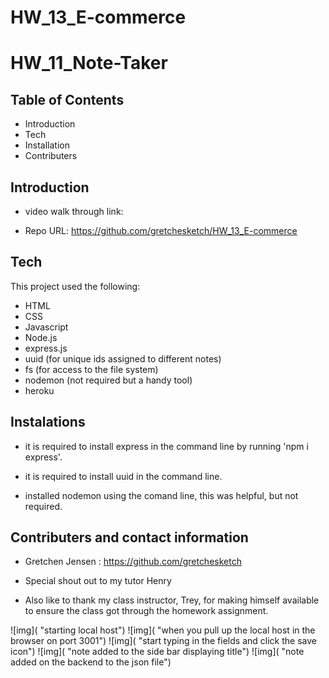 # HW_13_E-commerce
# HW_11_Note-Taker
Table of Contents
-------------------------------------------------------------------------------------------------------

 * Introduction
 * Tech
 * Installation
 * Contributers



 Introduction
----------------------------------------------------------------------------------------------------------



    

    

 * video walk through link: 

 * Repo URL: https://github.com/gretchesketch/HW_13_E-commerce



Tech
------------------------------------------------------------------------------------------

This project used the following:

 * HTML
 * CSS
 * Javascript
 * Node.js
 * express.js
 * uuid (for unique ids assigned to different notes)
 * fs (for access to the file system)
 * nodemon (not required but a handy tool)
 * heroku


Instalations
--------------------------------------------------------------------------------------------
 
 * it is required to install express in the command line by running 'npm i express'.

 * it is required to install uuid in the command line.

 * installed nodemon using the comand line, this was helpful, but not required.




 Contributers and contact information
----------------------------------------------------------------------------------------
 
 * Gretchen Jensen : https://github.com/gretchesketch

 * Special shout out to my tutor Henry

 * Also like to thank my class instructor, Trey, for making himself available to ensure the class got through the homework assignment.





 ![img]( "starting local host")
 ![img]( "when you pull up the local host in the browser on port 3001")
 ![img]( "start typing in the fields and click the save icon")
 ![img]( "note added to the side bar displaying title")
 ![img]( "note added on the backend to the json file")